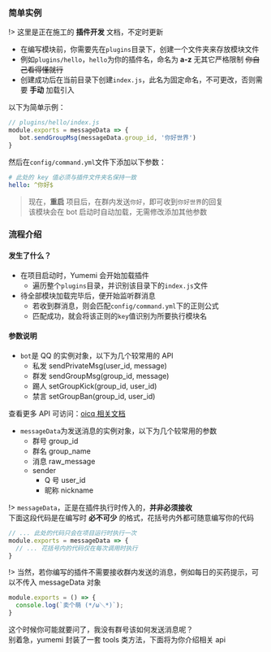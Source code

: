 ### 简单实例

!> 这里是正在施工的 **插件开发** 文档，不定时更新

- 在编写模块前，你需要先在`plugins`目录下，创建一个文件夹来存放模块文件  
- 例如`plugins/hello`，`hello`为你的插件名，命名为 **a-z** 无其它严格限制 ~~你自己看得懂就行~~  
- 创建成功后在当前目录下创建`index.js`，此名为固定命名，不可更改，否则需要 **手动** 加载引入

以下为简单示例：

```javascript
// plugins/hello/index.js
module.exports = messageData => {
   bot.sendGroupMsg(messageData.group_id, '你好世界')
}
```

然后在`config/command.yml`文件下添加以下参数：

```yaml
# 此处的 key 值必须与插件文件夹名保持一致
hello: ^你好$
```

> 现在，**重启** 项目后，在群内发送`你好`，即可收到`你好世界`的回复  
> 该模块会在 bot 启动时自动加载，无需修改添加其他参数

### 流程介绍

#### 发生了什么？ <!-- {docsify-ignore} -->

- 在项目启动时，Yumemi 会开始加载插件
  + 遍历整个`plugins`目录，并识别该目录下的`index.js`文件  
- 待全部模块加载完毕后，便开始监听群消息
  + 若收到群消息，则会匹配`config/command.yml`下的正则公式
  + 匹配成功，就会将该正则的`key`值识别为所要执行模块名

#### 参数说明

- `bot`是 QQ 的实例对象，以下为几个较常用的 API
  + 私发 sendPrivateMsg(user_id, message)
  + 群发 sendGroupMsg(group_id, message)
  + 踢人 setGroupKick(group_id, user_id)
  + 禁言 setGroupBan(group_id, user_id)

查看更多 API 可访问：[oicq 相关文档](https://github.com/takayama-lily/oicq/blob/master/docs/api.md)

- `messageData`为发送消息的实例对象，以下为几个较常用的参数
  + 群号 group_id
  + 群名 group_name
  + 消息 raw_message
  + sender
    + Q 号 user_id
    + 昵称 nickname

!> `messageData`，正是在插件执行时传入的，**并非必须接收**  
下面这段代码是在编写时 **必不可少** 的格式，花括号内外都可随意编写你的代码

```javascript
// ... 此处的代码只会在项目运行时执行一次
module.exports = messageData => {
  // ... 花括号内的代码仅在每次调用时执行
}
```

!> 当然，若你编写的插件不需要接收群内发送的消息，例如每日的买药提示，可以不传入 messageData 对象

```javascript
module.exports = () => {
  console.log(`卖个萌 (*/ω＼*)`);
}
```

这个时候你可能就要问了，我没有群号该如何发送消息呢？  
别着急，yumemi 封装了一套 tools 类方法，下面将为你介绍相关 api
